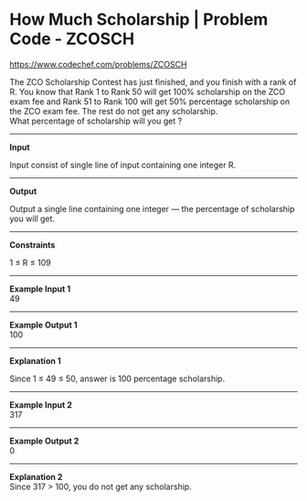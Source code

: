 # How Much Scholarship | Problem Code - ZCOSCH

https://www.codechef.com/problems/ZCOSCH

The ZCO Scholarship Contest has just finished, and you finish with a rank of R. You know that Rank 1 to Rank 50 will get 100% scholarship on the ZCO exam fee and Rank 51 to Rank 100 will get 50% percentage scholarship on the ZCO exam fee. The rest do not get any scholarship.  
What percentage of scholarship will you get ?

***

**Input**

Input consist of single line of input containing one integer R.

***

**Output**

Output a single line containing one integer — the percentage of scholarship you will get.

***

**Constraints**

1 ≤ R ≤ 109

***

**Example Input 1**  
49  

***

**Example Output 1**  
100

***

**Explanation 1**

Since 1 ≤ 49 ≤ 50, answer is 100 percentage scholarship.

***

**Example Input 2**  
317

***

**Example Output 2**  
0

***

**Explanation 2**  
Since 317 > 100, you do not get any scholarship.
